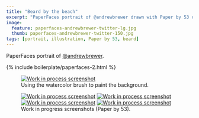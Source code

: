 ```yaml
---
title: "Beard by the beach"
excerpt: "PaperFaces portrait of @andrewbrewer drawn with Paper by 53 on an iPad."
image: 
  feature: paperfaces-andrewbrewer-twitter-lg.jpg
  thumb: paperfaces-andrewbrewer-twitter-150.jpg
tags: [portrait, illustration, Paper by 53, beard]
---
```


PaperFaces portrait of [@andrewbrewer](http://twitter.com/andrewbrewer).

{% include boilerplate/paperfaces-2.html %}

<figure>
	<a href="{{ site.url }}/images/paperfaces-andrewbrewer-process-1-lg.jpg"><img src="{{ site.url }}/images/paperfaces-andrewbrewer-process-1-750.jpg" alt="Work in process screenshot"></a>
	<figcaption>Using the watercolor brush to paint the background.</figcaption>
</figure>

<figure class="half">
	<a href="{{ site.url }}/images/paperfaces-andrewbrewer-process-2-lg.jpg"><img src="{{ site.url }}/images/paperfaces-andrewbrewer-process-2-600.jpg" alt="Work in process screenshot"></a>
	<a href="{{ site.url }}/images/paperfaces-andrewbrewer-process-3-lg.jpg"><img src="{{ site.url }}/images/paperfaces-andrewbrewer-process-3-600.jpg" alt="Work in process screenshot"></a>
	<a href="{{ site.url }}/images/paperfaces-andrewbrewer-process-4-lg.jpg"><img src="{{ site.url }}/images/paperfaces-andrewbrewer-process-4-600.jpg" alt="Work in process screenshot"></a>
	<a href="{{ site.url }}/images/paperfaces-andrewbrewer-process-5-lg.jpg"><img src="{{ site.url }}/images/paperfaces-andrewbrewer-process-5-600.jpg" alt="Work in process screenshot"></a>
	<figcaption>Work in progress screenshots (Paper by 53).</figcaption>
</figure>